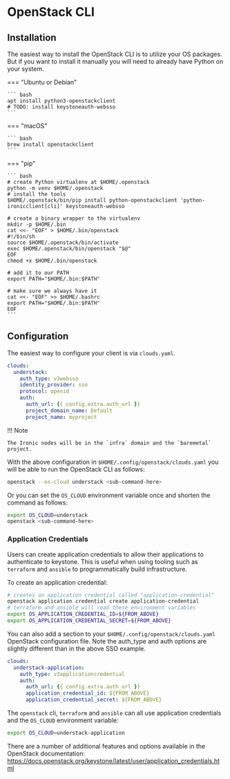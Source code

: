 # OpenStack CLI

## Installation

The easiest way to install the OpenStack CLI is to utilize your
OS packages. But if you want to install it manually you will need
to already have Python on your system.

<!-- markdownlint-capture -->
<!-- markdownlint-disable MD046 -->
=== "Ubuntu or Debian"

    ``` bash
    apt install python3-openstackclient
    # TODO: install keystoneauth-websso
    ```

=== "macOS"

    ``` bash
    brew install openstackclient
    ```

=== "pip"

    ``` bash
    # create Python virtualenv at $HOME/.openstack
    python -m venv $HOME/.openstack
    # install the tools
    $HOME/.openstack/bin/pip install python-openstackclient 'python-ironicclient[cli]' keystoneauth-websso

    # create a binary wrapper to the virtualenv
    mkdir -p $HOME/.bin
    cat <<- "EOF" > $HOME/.bin/openstack
    #!/bin/sh
    source $HOME/.openstack/bin/activate
    exec $HOME/.openstack/bin/openstack "$@"
    EOF
    chmod +x $HOME/.bin/openstack

    # add it to our PATH
    export PATH="$HOME/.bin:$PATH"

    # make sure we always have it
    cat <<- "EOF" >> $HOME/.bashrc
    export PATH="$HOME/.bin:$PATH"
    EOF
    ```
<!-- markdownlint-restore -->

## Configuration

The easiest way to configure your client is via `clouds.yaml`.

```yaml title="$HOME/.config/openstack/clouds.yaml"
clouds:
  understack:
    auth_type: v3websso
    identity_provider: sso
    protocol: openid
    auth:
      auth_url: {{ config.extra.auth_url }}
      project_domain_name: Default
      project_name: myproject
```

<!-- markdownlint-capture -->
<!-- markdownlint-disable MD046 -->
!!! Note

    The Ironic nodes will be in the `infra` domain and the `baremetal` project.
<!-- markdownlint-restore -->

With the above configuration in `$HOME/.config/openstack/clouds.yaml` you
will be able to run the OpenStack CLI as follows:

```bash
openstack --os-cloud understack <sub-command-here>
```

Or you can set the `OS_CLOUD` environment variable once and shorten the
command as follows:

```bash
export OS_CLOUD=understack
openstack <sub-command-here>
```

### Application Credentials

Users can create application credentials to allow their applications to authenticate to keystone.
This is useful when using tooling such as `terraform` and `ansible` to programmatically build infrastructure.

To create an application credential:

```sh
# creates an application credential called "application-credential"
openstack application credential create application-credential
# terraform and ansible will read these environment variables
export OS_APPLICATION_CREDENTIAL_ID=${FROM_ABOVE}
export OS_APPLICATION_CREDENTIAL_SECRET=${FROM_ABOVE}
```

You can also add a section to your `$HOME/.config/openstack/clouds.yaml` OpenStack configuration file.
Note the auth_type and auth options are slightly different than in the above SSO example.

```yaml title="$HOME/.config/openstack/clouds.yaml"
clouds:
  understack-application:
    auth_type: v3applicationcredential
    auth:
      auth_url: {{ config.extra.auth_url }}
      application_credential_id: ${FROM_ABOVE}
      application_credential_secret: ${FROM_ABOVE}
```

The `openstack` cli, `terraform` and `ansible` can all use application credentials and
the `OS_CLOUD` environment variable:

```bash
export OS_CLOUD=understack-application
```

There are a number of additional features and options available in the OpenStack documentation:
<https://docs.openstack.org/keystone/latest/user/application_credentials.html>

